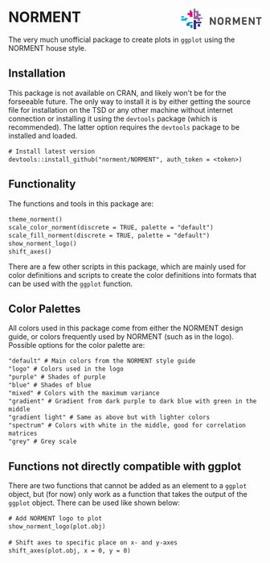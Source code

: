 # NORMENT <img src="man/figures/logo_wname.png" align="right" alt="" width="160" />

The very much unofficial package to create plots in `ggplot` using the NORMENT house style.

## Installation
This package is not available on CRAN, and likely won't be for the forseeable future. The only way to install it is by either getting the source file for installation on the TSD or any other machine without internet connection or installing it using the `devtools` package (which is recommended). The latter option requires the `devtools` package to be installed and loaded.
```{r, eval = FALSE}
# Install latest version
devtools::install_github("norment/NORMENT", auth_token = <token>)
```

## Functionality

The functions and tools in this package are:
```{r, eval = FALSE}
theme_norment()
scale_color_norment(discrete = TRUE, palette = "default")
scale_fill_norment(discrete = TRUE, palette = "default")
show_norment_logo()
shift_axes()
```

There are a few other scripts in this package, which are mainly used for color definitions and scripts to create the color definitions into formats that can be used with the `ggplot` function.

## Color Palettes

All colors used in this package come from either the NORMENT design guide, or colors frequently used by NORMENT (such as in the logo). Possible options for the color palette are:
```{r, eval = FALSE}
"default" # Main colors from the NORMENT style guide
"logo" # Colors used in the logo
"purple" # Shades of purple
"blue" # Shades of blue
"mixed" # Colors with the maximum variance
"gradient" # Gradient from dark purple to dark blue with green in the middle
"gradient light" # Same as above but with lighter colors
"spectrum" # Colors with white in the middle, good for correlation matrices
"grey" # Grey scale
```

## Functions not directly compatible with ggplot

There are two functions that cannot be added as an element to a `ggplot` object, but (for now) only work as a function that takes the output of the `ggplot` object. There can be used like shown below:
```{r, eval = FALSE}
# Add NORMENT logo to plot
show_norment_logo(plot.obj)

# Shift axes to specific place on x- and y-axes
shift_axes(plot.obj, x = 0, y = 0)
```
